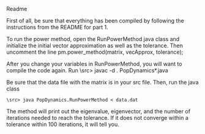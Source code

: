 Readme

First of all, be sure that everything has been compiled by following the instructions from the README for part 1.

To run the power method, open the RunPowerMethod java class and initialize the initial
    vector approximation as well as the tolerance.  Then uncomment the line 
        pm.power_method(matrix, vecApprox, tolerance);
    
After you change your variables in RunPowerMethod, you will want to compile the code again. Run
    \src> javac -d . PopDynamics\*.java

Be sure that the data file with the matrix is in your src file.
Then, run the java class

    \src> java PopDynamics.RunPowerMethod < data.dat

The method will print out the eigenvalue, eigenvector, and the number of iterations needed to reach the tolerance.
If it does not converge within a tolerance within 100 iterations, it will tell you.
